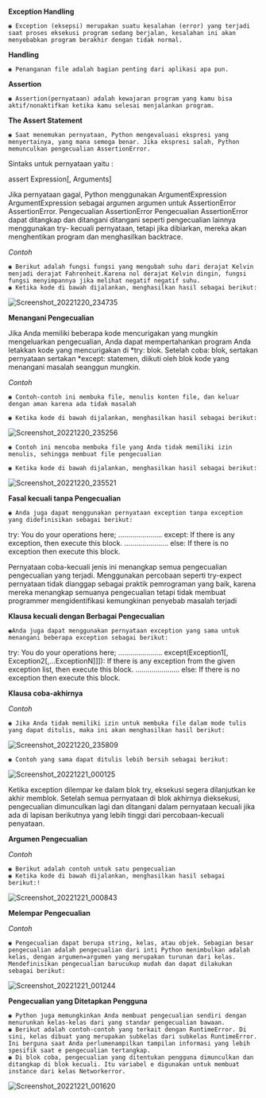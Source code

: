 **Exception Handling**

    ◉ Exception (eksepsi) merupakan suatu kesalahan (error) yang terjadi saat proses eksekusi program sedang berjalan, kesalahan ini akan menyebabkan program berakhir dengan tidak normal.
    
**Handling**

    ◉ Penanganan file adalah bagian penting dari aplikasi apa pun.
**Assertion**

    ◉ Assertion(pernyataan) adalah kewajaran program yang kamu bisa aktif/nonaktifkan ketika kamu selesai menjalankan program.

**The Assert Statement**

    ◉ Saat menemukan pernyataan, Python mengevaluasi ekspresi yang menyertainya, yang mana semoga benar. Jika ekspresi salah, Python memunculkan pengecualian AssertionError.

Sintaks untuk pernyataan yaitu :

assert Expression[, Arguments]

Jika pernyataan gagal, Python menggunakan ArgumentExpression ArgumentExpression sebagai argumen argumen untuk AssertionError AssertionError. Pengecualian AssertionError Pengecualian AssertionError dapat ditangkap dan ditangani ditangani seperti pengecualian lainnya menggunakan try- kecuali pernyataan, tetapi jika dibiarkan, mereka akan menghentikan program dan menghasilkan backtrace.

*Contoh*
    
    ◉ Berikut adalah fungsi fungsi yang mengubah suhu dari derajat Kelvin menjadi derajat Fahrenheit.Karena nol derajat Kelvin dingin, fungsi fungsi menyimpannya jika melihat negatif negatif suhu.
    ◉ Ketika kode di bawah dijalankan, menghasilkan hasil sebagai berikut:
    
![Screenshot_20221220_234735](https://user-images.githubusercontent.com/115677959/208728799-74737582-87f3-4c23-bd54-2420b1bfc317.png)

**Menangani Pengecualian**

Jika Anda memiliki beberapa kode mencurigakan yang mungkin mengeluarkan pengecualian, Anda dapat mempertahankan program Anda letakkan kode yang mencurigakan di *try: blok. Setelah coba: blok, sertakan pernyataan sertakan *except: statemen, diikuti oleh blok kode yang menangani masalah seanggun mungkin.

*Contoh*

    ◉ Contoh-contoh ini membuka file, menulis konten file, dan keluar dengan aman karena ada tidak masalah

    ◉ Ketika kode di bawah dijalankan, menghasilkan hasil sebagai berikut:
    
![Screenshot_20221220_235256](https://user-images.githubusercontent.com/115677959/208729217-9766d8a4-8344-430c-a228-55f040729509.png)
    
    ◉ Contoh ini mencoba membuka file yang Anda tidak memiliki izin menulis, sehingga membuat file pengecualian

    ◉ Ketika kode di bawah dijalankan, menghasilkan hasil sebagai berikut:

![Screenshot_20221220_235521](https://user-images.githubusercontent.com/115677959/208730171-de53297d-38bf-480b-9c07-e68a770f2def.png)

**Fasal kecuali tanpa Pengecualian**

    ◉ Anda juga dapat menggunakan pernyataan exception tanpa exception yang didefinisikan sebagai berikut:
try: You do your operations here; ...................... except: If there is any exception, then execute this block. ...................... else: If there is no exception then execute this block.

Pernyataan coba-kecuali jenis ini menangkap semua pengecualian pengecualian yang terjadi. Menggunakan percobaan seperti try-expect pernyataan tidak dianggap sebagai praktik pemrograman yang baik, karena mereka menangkap semuanya pengecualian tetapi tidak membuat programmer mengidentifikasi kemungkinan penyebab masalah terjadi

**Klausa kecuali dengan Berbagai Pengecualian**

    ◉Anda juga dapat menggunakan pernyataan exception yang sama untuk menangani beberapa exception sebagai berikut:
try: You do your operations here; ...................... except(Exception1[, Exception2[,...ExceptionN]]]): If there is any exception from the given exception list, then execute this block. ...................... else: If there is no exception then execute this block.

**Klausa coba-akhirnya**

*Contoh*

    ◉ Jika Anda tidak memiliki izin untuk membuka file dalam mode tulis yang dapat ditulis, maka ini akan menghasilkan hasil berikut:
    
![Screenshot_20221220_235809](https://user-images.githubusercontent.com/115677959/208730901-15755bdf-9404-4794-a60b-89b8cdf33584.png)

    ◉ Contoh yang sama dapat ditulis lebih bersih sebagai berikut:
    
![Screenshot_20221221_000125](https://user-images.githubusercontent.com/115677959/208731113-f17a2181-50be-45ce-b911-8cee2fb388b3.png)

Ketika exception dilempar ke dalam blok try, eksekusi segera dilanjutkan ke akhir memblok. Setelah semua pernyataan di blok akhirnya dieksekusi, pengecualian dimunculkan lagi dan ditangani dalam pernyataan kecuali jika ada di lapisan berikutnya yang lebih tinggi dari percobaan-kecuali penyataan.

**Argumen Pengecualian**

*Contoh*

    ◉ Berikut adalah contoh untuk satu pengecualian
    ◉ Ketika kode di bawah dijalankan, menghasilkan hasil sebagai berikut:!
    
![Screenshot_20221221_000843](https://user-images.githubusercontent.com/115677959/208731542-8745c6cf-a7ad-441d-bad6-2c0fa97a1a19.png)
   
**Melempar Pengecualian**

*Contoh*

    ◉ Pengecualian dapat berupa string, kelas, atau objek. Sebagian besar pengecualian adalah pengecualian dari inti Python menimbulkan adalah kelas, dengan argumen=argumen yang merupakan turunan dari kelas. Mendefinisikan pengecualian barucukup mudah dan dapat dilakukan sebagai berikut:
    
![Screenshot_20221221_001244](https://user-images.githubusercontent.com/115677959/208732011-039e86a3-9c90-42e6-8a4c-e4e0ee056ea7.png)

**Pengecualian yang Ditetapkan Pengguna**
    
    ◉ Python juga memungkinkan Anda membuat pengecualian sendiri dengan menurunkan kelas-kelas dari yang standar pengecualian bawaan.
    ◉ Berikut adalah contoh-contoh yang terkait dengan RuntimeError. Di sini, kelas dibuat yang merupakan subkelas dari subkelas RuntimeError. Ini berguna saat Anda perlumenampilkan tampilan informasi yang lebih spesifik saat e pengecualian tertangkap.
    ◉ Di blok coba, pengecualian yang ditentukan pengguna dimunculkan dan ditangkap di blok kecuali. Itu variabel e digunakan untuk membuat instance dari kelas Networkerror.

![Screenshot_20221221_001620](https://user-images.githubusercontent.com/115677959/208732337-342a9f12-df09-405d-9e3f-eac50864fb37.png)

